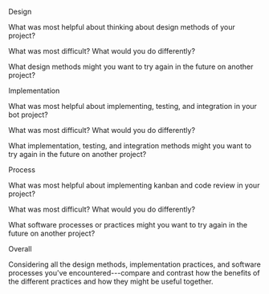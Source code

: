 Design

What was most helpful about thinking about design methods of your project?

What was most difficult? What would you do differently?

What design methods might you want to try again in the future on another project?

Implementation

What was most helpful about implementing, testing, and integration in your bot project?

What was most difficult? What would you do differently?

What implementation, testing, and integration methods might you want to try again in the future on another project?


Process

What was most helpful about implementing kanban and code review in your project?

What was most difficult? What would you do differently?

What software processes or practices might you want to try again in the future on another project?


Overall

Considering all the design methods, implementation practices, and software processes you've encountered---compare and contrast how the benefits of the different practices and how they might be useful together.
